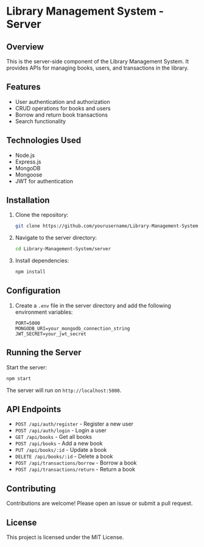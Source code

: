 # Library Management System - Server

## Overview

This is the server-side component of the Library Management System. It provides APIs for managing books, users, and transactions in the library.

## Features

-   User authentication and authorization
-   CRUD operations for books and users
-   Borrow and return book transactions
-   Search functionality

## Technologies Used

-   Node.js
-   Express.js
-   MongoDB
-   Mongoose
-   JWT for authentication

## Installation

1. Clone the repository:
    ```sh
    git clone https://github.com/yourusername/Library-Management-System.git
    ```
2. Navigate to the server directory:
    ```sh
    cd Library-Management-System/server
    ```
3. Install dependencies:
    ```sh
    npm install
    ```

## Configuration

1. Create a `.env` file in the server directory and add the following environment variables:
    ```env
    PORT=5000
    MONGODB_URI=your_mongodb_connection_string
    JWT_SECRET=your_jwt_secret
    ```

## Running the Server

Start the server:

```sh
npm start
```

The server will run on `http://localhost:5000`.

## API Endpoints

-   `POST /api/auth/register` - Register a new user
-   `POST /api/auth/login` - Login a user
-   `GET /api/books` - Get all books
-   `POST /api/books` - Add a new book
-   `PUT /api/books/:id` - Update a book
-   `DELETE /api/books/:id` - Delete a book
-   `POST /api/transactions/borrow` - Borrow a book
-   `POST /api/transactions/return` - Return a book

## Contributing

Contributions are welcome! Please open an issue or submit a pull request.

## License

This project is licensed under the MIT License.
